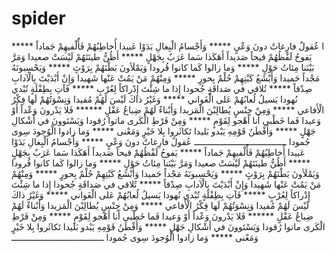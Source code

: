 # spider
ا عُقولٌ فارِغاتٌ دونَ وَعْيٍ ***** وَأَجْسامُ الْبِغالِ بَدَوْا عَبيدا أُخاطِبُهُمْ فَأَُلْفيهِمْ جَماداً ***** يَفوحُ لَفْظُهُمْ قيحاً صَديداً أَهَكَذا سَما عَرَبٌ بِجَهْلٍ ***** أَظُنُّ طينَتَهُمْ لَيْسَتْ صعيدا وَمَرَّ بَيْنَنا مِئاتُ حَوْلٍ ***** وَما زالوا كَما كانوا قُرودا وَيَمْلَأونَ بَطْنَهُمْ بِرَوْثٍ ***** وَيَحْسِبونَهُ مَجْداً حَميدا وَأَبْشَعُ كَبْتِهِمْ حُلْمٌ بِحورٍ ***** وَمِنْهُمْ مَنْ يَمُتْ عَنْها شَهيدا وَإِنْ أَبْدَيْتَ بِالْآدابِ صِدْقاً ***** تُلاقي في صَداقَةٍ جُحودا إِذا ما شِئْتَ إِدْراكاً لِعُرْبٍ ***** فَآتِ بِطِفْلَةٍ تُبْدي نُهودا يَسيلُ لُعابُهُمْ عَلى الْغَواني ***** وَغَيْرُ ذاكَ لَيْسَ لَهُمْ مُفيدا وَنِسْوَتُهُمْ لَها فِكْرُ الْأَفاعي ***** وَمِنْ جِنْسٍ يُطالِبْنَ الْمَزيدا وَأَبْناءٌ لَهُمْ ضِباعُ عَقْلٍ ****** فَلا يَدْرونَ وَعْداً أَوْ وَعيدا فَما خَطْبي أَنا أَهْجو لِقَوْمٍ ***** وَمِنْ فَرْطِ الْكَرى ماتوا رُقودا وَيَسْتَوونَ في أَشْكالِ جَهْلٍ ***** وَأَفْطَنُ قَوْمِهِ يَبْدو بَليدا تَكاثَروا بِلا خَيْرٍ وَمَعْنى ***** وَما زادوا الْوُجودَ سِوى جُمودا ــــــــــــــــــــــــــــــــــــ
عُقولٌ فارِغاتٌ دونَ وَعْيٍ ***** وَأَجْسامُ الْبِغالِ بَدَوْا عَبيدا
أُخاطِبُهُمْ فَأَُلْفيهِمْ جَماداً ***** يَفوحُ لَفْظُهُمْ قيحاً صَديداً
أَهَكَذا سَما عَرَبٌ بِجَهْلٍ ***** أَظُنُّ طينَتَهُمْ لَيْسَتْ صعيدا
وَمَرَّ بَيْنَنا مِئاتُ حَوْلٍ ***** وَما زالوا كَما كانوا قُرودا
وَيَمْلَأونَ بَطْنَهُمْ بِرَوْثٍ ***** وَيَحْسِبونَهُ مَجْداً حَميدا
وَأَبْشَعُ كَبْتِهِمْ حُلْمٌ بِحورٍ ***** وَمِنْهُمْ مَنْ يَمُتْ عَنْها شَهيدا
وَإِنْ أَبْدَيْتَ بِالْآدابِ صِدْقاً ***** تُلاقي في صَداقَةٍ جُحودا
إِذا ما شِئْتَ إِدْراكاً لِعُرْبٍ ***** فَآتِ بِطِفْلَةٍ تُبْدي نُهودا
يَسيلُ لُعابُهُمْ عَلى الْغَواني ***** وَغَيْرُ ذاكَ لَيْسَ لَهُمْ مُفيدا
وَنِسْوَتُهُمْ لَها فِكْرُ الْأَفاعي ***** وَمِنْ جِنْسٍ يُطالِبْنَ الْمَزيدا
وَأَبْناءٌ لَهُمْ ضِباعُ عَقْلٍ ****** فَلا يَدْرونَ وَعْداً أَوْ وَعيدا
فَما خَطْبي أَنا أَهْجو لِقَوْمٍ ***** وَمِنْ فَرْطِ الْكَرى ماتوا رُقودا
وَيَسْتَوونَ في أَشْكالِ جَهْلٍ ***** وَأَفْطَنُ قَوْمِهِ يَبْدو بَليدا
تَكاثَروا بِلا خَيْرٍ وَمَعْنى ***** وَما زادوا الْوُجودَ سِوى جُمودا
 ــــــــــــــــــــــــــــــــــــ
